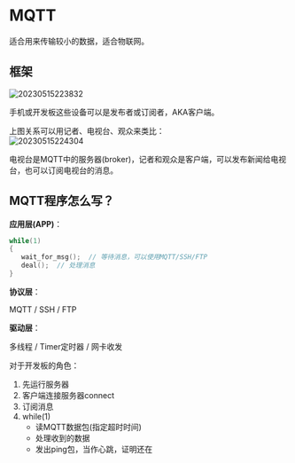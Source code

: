 # MQTT

适合用来传输较小的数据，适合物联网。

## 框架

![20230515223832](https://image-hosting-1313474851.cos.ap-shanghai.myqcloud.com/Notes/20230515223832.png)

手机或开发板这些设备可以是发布者或订阅者，AKA客户端。

上图关系可以用记者、电视台、观众来类比：  
![20230515224304](https://image-hosting-1313474851.cos.ap-shanghai.myqcloud.com/Notes/20230515224304.png)

电视台是MQTT中的服务器(broker)，记者和观众是客户端，可以发布新闻给电视台，也可以订阅电视台的消息。

## MQTT程序怎么写？

**应用层(APP)**：

```c++
while(1)
{
   wait_for_msg();  // 等待消息，可以使用MQTT/SSH/FTP
   deal();  // 处理消息
}
```

**协议层**：

MQTT / SSH / FTP

**驱动层**：

多线程 / Timer定时器 / 网卡收发

对于开发板的角色：

1. 先运行服务器
2. 客户端连接服务器connect
3. 订阅消息
4. while(1)
   - 读MQTT数据包(指定超时时间)
   - 处理收到的数据
   - 发出ping包，当作心跳，证明还在

